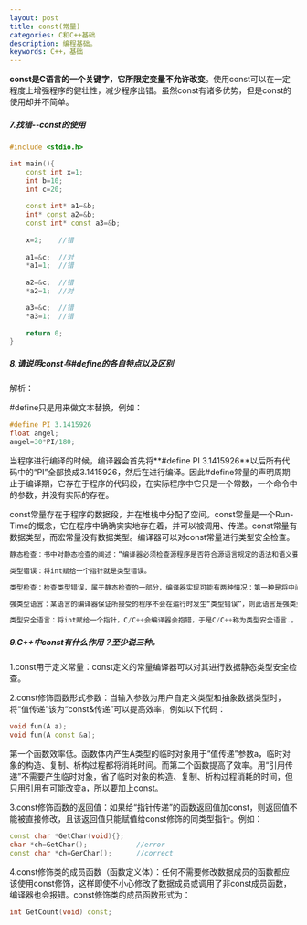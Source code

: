 ```yaml
---
layout: post
title: const(常量)
categories: C和C++基础
description: 编程基础。
keywords: C++，基础
---
```


**const是C语言的一个关键字，它所限定变量不允许改变**。使用const可以在一定程度上增强程序的健壮性，减少程序出错。虽然const有诸多优势，但是const的使用却并不简单。

##### 7.找错--const的使用

```cpp
#include <stdio.h>

int main(){
	const int x=1;
	int b=10;
	int c=20;
	
	const int* a1=&b;
	int* const a2=&b;
	const int* const a3=&b;
	
	x=2;    //错
	
	a1=&c;  //对
	*a1=1;  //错
	
	a2=&c;  //错
	*a2=1;  //对

	a3=&c;  //错
	*a3=1;  //错
	
	return 0;
}
```

##### 8.请说明const与#define的各自特点以及区别

解析：

\#define只是用来做文本替换，例如：

```cpp
#define PI 3.1415926
float angel;
angel=30*PI/180;
```

当程序进行编译的时候，编译器会首先将**\#define PI 3.1415926**以后所有代码中的“PI”全部换成3.1415926，然后在进行编译。因此#define常量的声明周期止于编译期，它存在于程序的代码段，在实际程序中它只是一个常数，一个命令中的参数，并没有实际的存在。

const常量存在于程序的数据段，并在堆栈中分配了空间。const常量是一个Run-Time的概念，它在程序中确确实实地存在着，并可以被调用、传递。const常量有数据类型，而宏常量没有数据类型。编译器可以对const常量进行类型安全检查。

```cpp
静态检查：书中对静态检查的阐述：“编译器必须检查源程序是否符合源语言规定的语法和语义要求。”由此看来，静态检查其实就是语义分析了。

类型错误：将int赋给一个指针就是类型错误。

类型检查：检查类型错误，属于静态检查的一部分，编译器实现可能有两种情况：第一种是将中间代码生成、类型检查放到语法分析一起做，完成语法分析的同时进行语义分析。对于某些复杂的结构，则将类型检查作为语法分析和中间代码生成之间单独的一遍。

强类型语言：某语言的编译器保证所接受的程序不会在运行时发生“类型错误”，则此语言是强类型语言。

类型安全语言：将int赋给一个指针，C/C++会编译器会抱错，于是C/C++称为类型安全语言.。似乎“类新安全”和“强类型”本质上一样。
```

##### 9.C++中const有什么作用？至少说三种。

1.const用于定义常量：const定义的常量编译器可以对其进行数据静态类型安全检查。

2.const修饰函数形式参数：当输入参数为用户自定义类型和抽象数据类型时，将“值传递”该为“const&传递”可以提高效率，例如以下代码：

```cpp
void fun(A a);
void fun(A const &a);
```

第一个函数效率低。函数体内产生A类型的临时对象用于“值传递”参数a，临时对象的构造、复制、析构过程都将消耗时间。而第二个函数提高了效率。用“引用传递”不需要产生临时对象，省了临时对象的构造、复制、析构过程消耗的时间，但只用引用有可能改变a，所以要加上const。

3.const修饰函数的返回值：如果给“指针传递”的函数返回值加const，则返回值不能被直接修改，且该返回值只能赋值给const修饰的同类型指针。例如：

```cpp
const char *GetChar(void){};
char *ch=GetChar();            //error
const char *ch=GerChar();      //correct
```

4.const修饰类的成员函数（函数定义体）：任何不需要修改数据成员的函数都应该使用const修饰，这样即使不小心修改了数据成员或调用了非const成员函数，编译器也会报错。const修饰类的成员函数形式为：

```cpp
int GetCount(void) const;
```